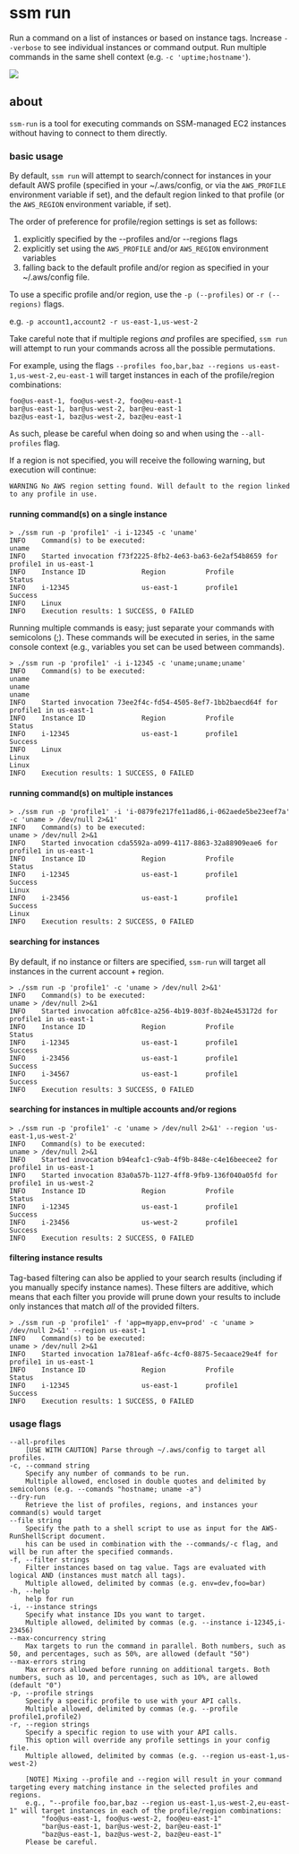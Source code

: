 # ssm run

Run a command on a list of instances or based on instance tags.
Increase `--verbose` to see individual instances or command output.
Run multiple commands in the same shell context (e.g. `-c 'uptime;hostname'`).

![](../../img/ssm-run.gif)

## about

`ssm-run` is a tool for executing commands on SSM-managed EC2 instances without having to connect to them directly.

### basic usage

By default, `ssm run` will attempt to search/connect for instances in your default AWS profile (specified in your ~/.aws/config, or via the `AWS_PROFILE` environment variable if set), and the default region linked to that profile (or the `AWS_REGION` environment variable, if set).

The order of preference for profile/region settings is set as follows:

1) explicitly specified by the --profiles and/or --regions flags
2) explicitly set using the `AWS_PROFILE` and/or `AWS_REGION` environment variables
3) falling back to the default profile and/or region as specified in your ~/.aws/config file.

To use a specific profile and/or region, use the `-p (--profiles)` or `-r (--regions)` flags.

e.g. `-p account1,account2 -r us-east-1,us-west-2`

Take careful note that if multiple regions *and* profiles are specified, `ssm run` will attempt to run your commands across all the possible permutations.

For example, using the flags `--profiles foo,bar,baz --regions us-east-1,us-west-2,eu-east-1` will target instances in each of the profile/region combinations:

	foo@us-east-1, foo@us-west-2, foo@eu-east-1
	bar@us-east-1, bar@us-west-2, bar@eu-east-1
	baz@us-east-1, baz@us-west-2, baz@eu-east-1

As such, please be careful when doing so and when using the `--all-profiles` flag.

If a region is not specified, you will receive the following warning, but execution will continue:

```
WARNING	No AWS region setting found. Will default to the region linked to any profile in use.
```

#### running command(s) on a single instance

```
> ./ssm run -p 'profile1' -i i-12345 -c 'uname'
INFO    Command(s) to be executed:
uname             
INFO    Started invocation f73f2225-8fb2-4e63-ba63-6e2af54b8659 for profile1 in us-east-1 
INFO    Instance ID              Region          Profile         Status 
INFO    i-12345                  us-east-1       profile1        Success 
INFO    Linux                                        
INFO    Execution results: 1 SUCCESS, 0 FAILED
```

Running multiple commands is easy; just separate your commands with semicolons (;). These commands will be executed in series, in the same console context (e.g., variables you set can be used between commands).

```
> ./ssm run -p 'profile1' -i i-12345 -c 'uname;uname;uname'
INFO    Command(s) to be executed:
uname
uname
uname 
INFO    Started invocation 73ee2f4c-fd54-4505-8ef7-1bb2baecd64f for profile1 in us-east-1 
INFO    Instance ID              Region          Profile         Status 
INFO    i-12345                  us-east-1       profile1        Success 
INFO    Linux
Linux
Linux                            
INFO    Execution results: 1 SUCCESS, 0 FAILED 
```

#### running command(s) on multiple instances

```
> ./ssm run -p 'profile1' -i 'i-0879fe217fe11ad86,i-062aede5be23eef7a' -c 'uname > /dev/null 2>&1'
INFO    Command(s) to be executed:
uname > /dev/null 2>&1 
INFO    Started invocation cda5592a-a099-4117-8863-32a88909eae6 for profile1 in us-east-1 
INFO    Instance ID              Region          Profile         Status 
INFO    i-12345                  us-east-1       profile1        Success
Linux
INFO    i-23456                  us-east-1       profile1        Success 
Linux
INFO    Execution results: 2 SUCCESS, 0 FAILED
```

#### searching for instances

By default, if no instance or filters are specified, `ssm-run` will target all instances in the current account + region.

```
> ./ssm run -p 'profile1' -c 'uname > /dev/null 2>&1'
INFO    Command(s) to be executed:
uname > /dev/null 2>&1 
INFO    Started invocation a0fc81ce-a256-4b19-803f-8b24e453172d for profile1 in us-east-1 
INFO    Instance ID              Region          Profile         Status 
INFO    i-12345                  us-east-1       profile1        Success 
INFO    i-23456                  us-east-1       profile1        Success 
INFO    i-34567                  us-east-1       profile1        Success 
INFO    Execution results: 3 SUCCESS, 0 FAILED
```

#### searching for instances in multiple accounts and/or regions

```
> ./ssm run -p 'profile1' -c 'uname > /dev/null 2>&1' --region 'us-east-1,us-west-2'
INFO    Command(s) to be executed:
uname > /dev/null 2>&1
INFO    Started invocation b94eafc1-c9ab-4f9b-848e-c4e16beecee2 for profile1 in us-east-1
INFO    Started invocation 83a0a57b-1127-4ff8-9fb9-136f040a05fd for profile1 in us-west-2
INFO    Instance ID              Region          Profile         Status
INFO    i-12345                  us-east-1       profile1        Success
INFO    i-23456                  us-west-2       profile1        Success
INFO    Execution results: 2 SUCCESS, 0 FAILED
```

#### filtering instance results

Tag-based filtering can also be applied to your search results (including if you manually specify instance names). These filters are additive, which means that each filter you provide will prune down your results to include only instances that match *all* of the provided filters.

```
> ./ssm run -p 'profile1' -f 'app=myapp,env=prod' -c 'uname > /dev/null 2>&1' --region us-east-1
INFO    Command(s) to be executed:
uname > /dev/null 2>&1 
INFO    Started invocation 1a781eaf-a6fc-4cf0-8875-5ecaace29e4f for profile1 in us-east-1 
INFO    Instance ID              Region          Profile         Status 
INFO    i-12345                  us-east-1       profile1        Success 
INFO    Execution results: 1 SUCCESS, 0 FAILED
```

### usage flags

```
--all-profiles
	[USE WITH CAUTION] Parse through ~/.aws/config to target all profiles.
-c, --command string
	Specify any number of commands to be run.
	Multiple allowed, enclosed in double quotes and delimited by semicolons (e.g. --comands "hostname; uname -a")
--dry-run
	Retrieve the list of profiles, regions, and instances your command(s) would target
--file string
	Specify the path to a shell script to use as input for the AWS-RunShellScript document.
	his can be used in combination with the --commands/-c flag, and will be run after the specified commands.
-f, --filter strings
	Filter instances based on tag value. Tags are evaluated with logical AND (instances must match all tags).
	Multiple allowed, delimited by commas (e.g. env=dev,foo=bar)
-h, --help 
	help for run
-i, --instance strings
	Specify what instance IDs you want to target.
	Multiple allowed, delimited by commas (e.g. --instance i-12345,i-23456)
--max-concurrency string
	Max targets to run the command in parallel. Both numbers, such as 50, and percentages, such as 50%, are allowed (default "50")
--max-errors string
	Max errors allowed before running on additional targets. Both numbers, such as 10, and percentages, such as 10%, are allowed (default "0")
-p, --profile strings
	Specify a specific profile to use with your API calls.
	Multiple allowed, delimited by commas (e.g. --profile profile1,profile2)
-r, --region strings
	Specify a specific region to use with your API calls.
	This option will override any profile settings in your config file.
	Multiple allowed, delimited by commas (e.g. --region us-east-1,us-west-2)

	[NOTE] Mixing --profile and --region will result in your command targeting every matching instance in the selected profiles and regions.
	e.g., "--profile foo,bar,baz --region us-east-1,us-west-2,eu-east-1" will target instances in each of the profile/region combinations:
		"foo@us-east-1, foo@us-west-2, foo@eu-east-1"
		"bar@us-east-1, bar@us-west-2, bar@eu-east-1"
		"baz@us-east-1, baz@us-west-2, baz@eu-east-1"
	Please be careful.
```
